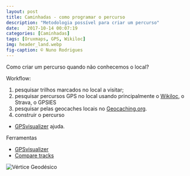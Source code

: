 ```yaml
---
layout: post
title: Caminhadas - como programar o percurso
description: "Metodologia possível para criar um percurso"
date:   2017-10-14 00:07:19
categories: [Caminhadas]
tags: [Oruxmaps, GPS, Wikiloc]
img: header_land.webp
fig-caption: © Nuno Rodrigues
---
```

Como criar um percurso quando não conhecemos o local? 

Workflow:
1. pesquisar trilhos marcados no local a visitar;
2. pesquisar percursos GPS no local usando principalmente o [Wikiloc](https://pt.wikiloc.com), o Strava, o GPSIES
3. pesquisar pelas geocaches locais no [Geocaching.org](https://www.geocaching.com).
4. construir o percurso  
 - [GPSvisualizer](https://www.gpsvisualizer.com/draw/) ajuda.

Ferramentas
- [GPSvisualizer](https://www.gpsvisualizer.com/)
- [Compare tracks](https://feub.net/gps-track-tools/compare-tracks/)

![Vértice Geodésico](/img/DSC_3484.webp)

